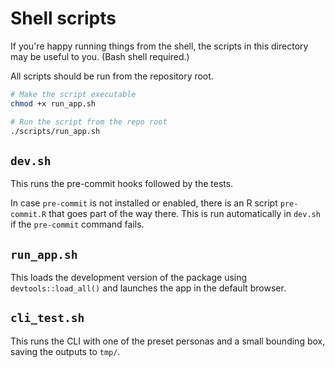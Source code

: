 # Shell scripts

If you're happy running things from the shell, the scripts in this directory may be useful to you. (Bash shell required.)

All scripts should be run from the repository root.

```sh
# Make the script executable
chmod +x run_app.sh

# Run the script from the repo root
./scripts/run_app.sh
```

## `dev.sh`

This runs the pre-commit hooks followed by the tests.

In case `pre-commit` is not installed or enabled, there is an R script `pre-commit.R` that goes part of the way there. This is run automatically in `dev.sh` if the `pre-commit` command fails.

## `run_app.sh`

This loads the development version of the package using `devtools::load_all()` and launches the app in the default browser.

## `cli_test.sh`

This runs the CLI with one of the preset personas and a small bounding box, saving the outputs to `tmp/`.
